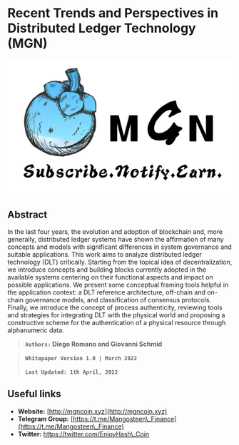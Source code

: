 # Recent Trends and Perspectives in Distributed Ledger Technology (MGN)

![](<.gitbook/assets/whitepaper-main (1).png>)

## Abstract

In the last four years, the evolution and adoption of blockchain and, more generally, distributed ledger systems have shown the affirmation of many concepts and models with significant differences in system governance and suitable applications. This work aims to analyze distributed ledger technology (DLT) critically. Starting from the topical idea of decentralization, we introduce concepts and building blocks currently adopted in the available systems centering on their functional aspects and impact on possible applications. We present some conceptual framing tools helpful in the application context: a DLT reference architecture, off-chain and on-chain governance models, and classification of consensus protocols. Finally, we introduce the concept of process authenticity, reviewing tools and strategies for integrating DLT with the physical world and proposing a constructive scheme for the authentication of a physical resource through alphanumeric data.



> **`Authors:` Diego Romano and Giovanni Schmid**

> **`Whitepaper Version 1.0 | March 2022`**
>
> **`Last Updated: 1th April, 2022`**

## **Useful links**

* **Website:** [http://mgncoin.xyz](http://mgncoin.xyz)
* **Telegram Group:** [https://t.me/Mangosteen\_Finance](https://t.me/Mangosteen\_Finance)
* **Twitter:** https://twitter.com/EnjoyHash\_Coin
